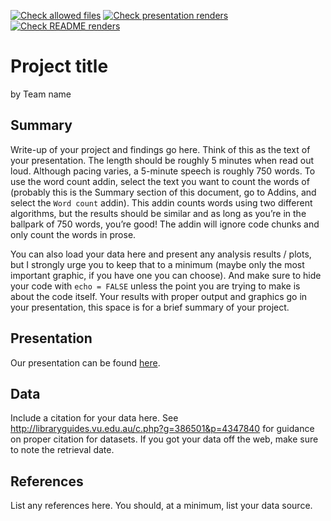 [![Check allowed files](https://github.com/ids-s1-20/project-mac_roni/workflows/Check%20allowed%20files/badge.svg)](https://github.com/ids-s1-20/project-mac_roni/actions?query=workflow:%22Check%20allowed%20files%22) [![Check presentation renders](https://github.com/ids-s1-20/project-mac_roni/workflows/Check%20presentation%20renders/badge.svg)](https://github.com/ids-s1-20/project-mac_roni/actions?query=workflow:%22Check%20presentation%20renders%22) [![Check README renders](https://github.com/ids-s1-20/project-mac_roni/workflows/Check%20README%20renders/badge.svg)](https://github.com/ids-s1-20/project-mac_roni/actions?query=workflow:%22Check%20README%20renders%22)


Project title
================
by Team name

## Summary

Write-up of your project and findings go here. Think of this as the text
of your presentation. The length should be roughly 5 minutes when read
out loud. Although pacing varies, a 5-minute speech is roughly 750
words. To use the word count addin, select the text you want to count
the words of (probably this is the Summary section of this document, go
to Addins, and select the `Word count` addin). This addin counts words
using two different algorithms, but the results should be similar and as
long as you’re in the ballpark of 750 words, you’re good! The addin will
ignore code chunks and only count the words in prose.

You can also load your data here and present any analysis results /
plots, but I strongly urge you to keep that to a minimum (maybe only the
most important graphic, if you have one you can choose). And make sure
to hide your code with `echo = FALSE` unless the point you are trying to
make is about the code itself. Your results with proper output and
graphics go in your presentation, this space is for a brief summary of
your project.

## Presentation

Our presentation can be found [here](presentation/presentation.html).

## Data

Include a citation for your data here. See
<http://libraryguides.vu.edu.au/c.php?g=386501&p=4347840> for guidance
on proper citation for datasets. If you got your data off the web, make
sure to note the retrieval date.

## References

List any references here. You should, at a minimum, list your data
source.
